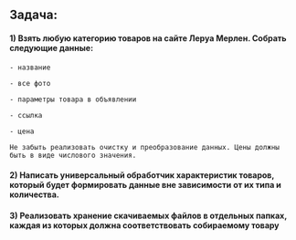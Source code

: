 ## Задача:

#### 1) Взять любую категорию товаров на сайте Леруа Мерлен. Собрать следующие данные:

    - название

    - все фото

    - параметры товара в объявлении

    - ссылка

    - цена

    Не забыть реализовать очистку и преобразование данных. Цены должны быть в виде числового значения.


#### 2) Написать универсальный обработчик характеристик товаров, который будет формировать данные вне зависимости от их типа и количества.


#### 3) Реализовать хранение скачиваемых файлов в отдельных папках, каждая из которых должна соответствовать собираемому товару